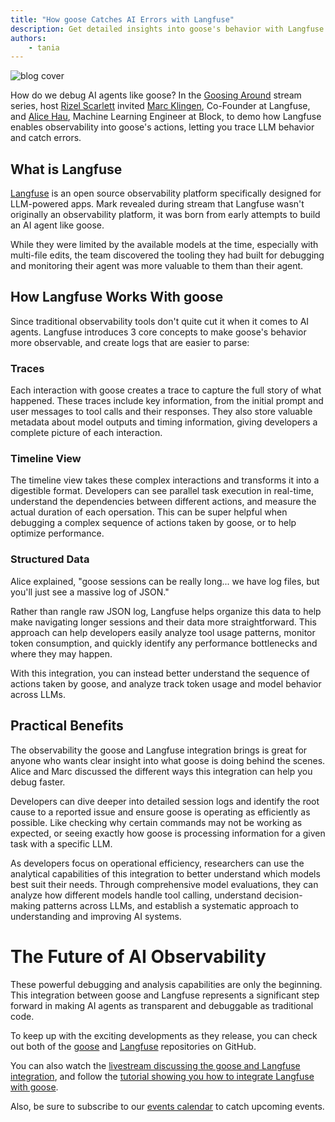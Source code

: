 ```yaml
---
title: "How goose Catches AI Errors with Langfuse"
description: Get detailed insights into goose's behavior with Langfuse's observability tools.
authors: 
    - tania
---
```


![blog cover](goose_aierrors.png)

How do we debug AI agents like goose? In the [Goosing Around](https://youtube.com/playlist?list=PLyMFt_U2IX4uFFhd_2TD9-tlJkgHMMb6F&feature=shared) stream series, host [Rizel Scarlett](https://www.linkedin.com/in/rizel-bobb-semple/) invited [Marc Klingen](https://www.linkedin.com/in/marcklingen/), Co-Founder at Langfuse, and [Alice Hau](https://www.linkedin.com/in/alice-hau/), Machine Learning Engineer at Block, to demo how Langfuse enables observability into goose's actions, letting you trace LLM behavior and catch errors.

<!--truncate-->

## What is Langfuse

[Langfuse](https://langfuse.com/) is an open source observability platform specifically designed for LLM-powered apps. Mark revealed during stream that Langfuse wasn't originally an observability platform, it was born from early attempts to build an AI agent like goose. 

While they were limited by the available models at the time, especially with multi-file edits, the team discovered the tooling they had built for debugging and monitoring their agent was more valuable to them than their agent.

## How Langfuse Works With goose
Since traditional observability tools don't quite cut it when it comes to AI agents. Langfuse introduces 3 core concepts to make goose's behavior more observable, and create logs that are easier to parse:

### Traces

Each interaction with goose creates a trace to capture the full story of what happened. These traces include key information, from the initial prompt and user messages to tool calls and their responses. They also store valuable metadata about model outputs and timing information, giving developers a complete picture of each interaction.

### Timeline View
The timeline view takes these complex interactions and transforms it into a digestible format. Developers can see parallel task execution in real-time, understand the dependencies between different actions, and measure the actual duration of each opersation. This can be super helpful when debugging a complex sequence of actions taken by goose, or to help optimize performance.

### Structured Data
Alice explained, "goose sessions can be really long... we have log files, but you'll just see a massive log of JSON."

Rather than rangle raw JSON log, Langfuse helps organize this data to help make navigating longer sessions and their data more straightforward. This approach can help developers easily analyze tool usage patterns, monitor token consumption, and quickly identify any performance bottlenecks and where they may happen.

With this integration, you can instead better understand the sequence of actions taken by goose, and analyze track token usage and model behavior across LLMs.

## Practical Benefits
The observability the goose and Langfuse integration brings is great for anyone who wants clear insight into what goose is doing behind the scenes. Alice and Marc discussed the different ways this integration can help you debug faster.

Developers can dive deeper into detailed session logs and identify the root cause to a reported issue and ensure goose is operating as efficiently as possible. Like checking why certain commands may not be working as expected, or seeing exactly how goose is processing information for a given task with a specific LLM. 

As developers focus on operational efficiency, researchers can use the analytical capabilities of this integration to better understand which models best suit their needs. Through comprehensive model evaluations, they can analyze how different models handle tool calling, understand decision-making patterns across LLMs, and establish a systematic approach to understanding and improving AI systems.

# The Future of AI Observability
These powerful debugging and analysis capabilities are only the beginning. This integration between goose and Langfuse represents a significant step forward in making AI agents as transparent and debuggable as traditional code.

To keep up with the exciting developments as they release, you can check out both of the [goose](https://github.com/block/goose) and [Langfuse](https://github.com/langfuse/langfuse) repositories on GitHub. 

You can also watch the [livestream discussing the goose and Langfuse integration](https://www.youtube.com/live/W39BQjsTS9E?feature=shared), and follow the [tutorial showing you how to integrate Langfuse with goose](/docs/tutorials/langfuse).

Also, be sure to subscribe to our [events calendar](https://calget.com/c/t7jszrie) to catch upcoming events.

<head>
  <meta property="og:title" content="How goose Catches AI Errors with Langfuse" />
  <meta property="og:type" content="article" />
  <meta property="og:url" content="https://block.github.io/goose/blog/2025/03/18/goose-langfuse" />
  <meta property="og:description" content="Get detailed insights into goose's behavior with Langfuse's observability tools." />
  <meta property="og:image" content="http://block.github.io/goose/assets/images/goose_aierrors-22154af884db86789ce1a12a72897e8e.png" />
  <meta name="twitter:card" content="summary_large_image" />
  <meta property="twitter:domain" content="block.github.io/goose" />
  <meta name="twitter:title" content="How goose Catches AI Errors with Langfuse" />
  <meta name="twitter:description" content="Get detailed insights into goose's behavior with Langfuse's observability tools." />
  <meta name="twitter:image" content="http://block.github.io/goose/assets/images/goose_aierrors-22154af884db86789ce1a12a72897e8e.png" />
</head>